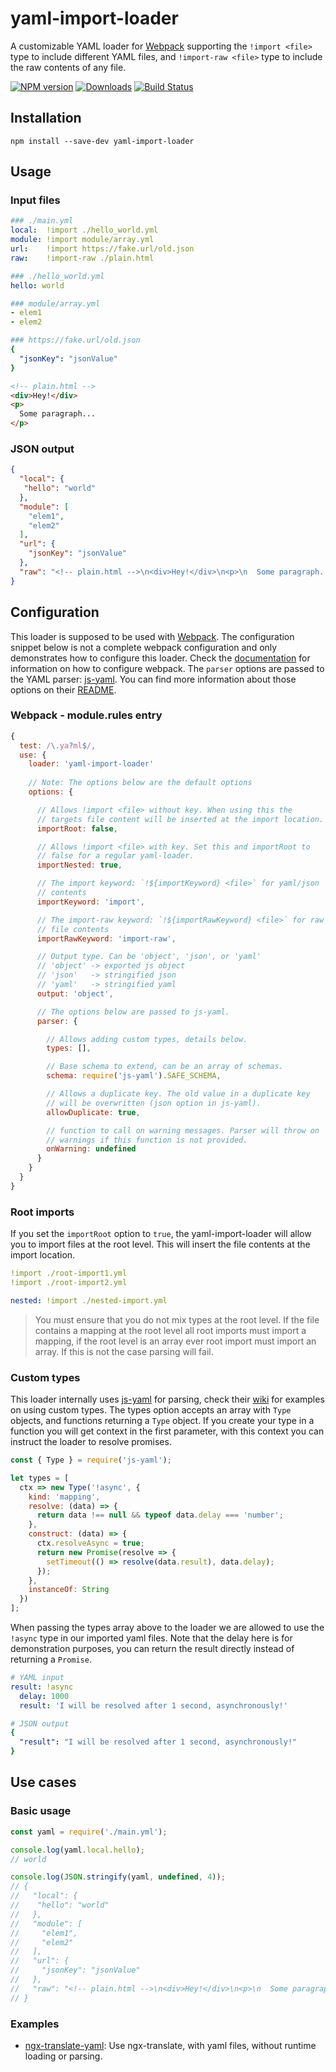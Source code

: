 # yaml-import-loader

A customizable YAML loader for [Webpack](https://webpack.js.org) supporting the `!import <file>` type to include different YAML files, and `!import-raw <file>` type to include the raw contents of any file.

[![NPM version](https://img.shields.io/npm/v/yaml-import-loader.svg)](https://www.npmjs.com/package/yaml-import-loader)
[![Downloads](https://img.shields.io/npm/dt/yaml-import-loader.svg)](https://www.npmjs.com/package/yaml-import-loader)
[![Build Status](https://travis-ci.org/ngfk/yaml-import-loader.svg?branch=master)](https://travis-ci.org/ngfk/yaml-import-loader)

## Installation
```
npm install --save-dev yaml-import-loader
```

## Usage

### Input files
```yaml
### ./main.yml
local:  !import ./hello_world.yml
module: !import module/array.yml
url:    !import https://fake.url/old.json
raw:    !import-raw ./plain.html

### ./hello_world.yml
hello: world

### module/array.yml
- elem1
- elem2

### https://fake.url/old.json
{
  "jsonKey": "jsonValue"
}
```
```html
<!-- plain.html -->
<div>Hey!</div>
<p>
  Some paragraph...
</p>
```

### JSON output
```json
{
  "local": {
   "hello": "world"
  },
  "module": [
    "elem1",
    "elem2"
  ],
  "url": {
    "jsonKey": "jsonValue"
  },
  "raw": "<!-- plain.html -->\n<div>Hey!</div>\n<p>\n  Some paragraph...\n</p>"
}
```

## Configuration

This loader is supposed to be used with [Webpack](https://webpack.js.org). The configuration snippet below is not a complete webpack configuration and only demonstrates how to configure this loader. Check the [documentation](https://webpack.js.org/configuration/) for information on how to configure webpack. The `parser` options are passed to the YAML parser: [js-yaml](https://github.com/nodeca/js-yaml). You can find more information about those options on their [README](https://github.com/nodeca/js-yaml/blob/master/README.md).

### Webpack - module.rules entry
```javascript
{
  test: /\.ya?ml$/,
  use: {
    loader: 'yaml-import-loader'
    
    // Note: The options below are the default options
    options: {

      // Allows !import <file> without key. When using this the
      // targets file content will be inserted at the import location.
      importRoot: false,

      // Allows !import <file> with key. Set this and importRoot to
      // false for a regular yaml-loader.
      importNested: true,

      // The import keyword: `!${importKeyword} <file>` for yaml/json
      // contents
      importKeyword: 'import',

      // The import-raw keyword: `!${importRawKeyword} <file>` for raw
      // file contents
      importRawKeyword: 'import-raw',

      // Output type. Can be 'object', 'json', or 'yaml'
      // 'object' -> exported js object
      // 'json'   -> stringified json
      // 'yaml'   -> stringified yaml
      output: 'object',

      // The options below are passed to js-yaml.
      parser: {

        // Allows adding custom types, details below.
        types: [],

        // Base schema to extend, can be an array of schemas.
        schema: require('js-yaml').SAFE_SCHEMA,

        // Allows a duplicate key. The old value in a duplicate key
        // will be overwritten (json option in js-yaml).
        allowDuplicate: true,

        // function to call on warning messages. Parser will throw on
        // warnings if this function is not provided.
        onWarning: undefined
      }
    }
  }
}
```

### Root imports

If you set the `importRoot` option to `true`, the yaml-import-loader will allow you to import files at the root level. This will insert the file contents at the import location.

```yaml
!import ./root-import1.yml
!import ./root-import2.yml

nested: !import ./nested-import.yml
```

> You must ensure that you do not mix types at the root level. If the file contains a mapping at the root level all root imports must import a mapping, if the root level is an array ever root import must import an array. If this is not the case parsing will fail.

### Custom types

This loader internally uses [js-yaml](https://github.com/nodeca/js-yaml) for parsing, check their [wiki](https://github.com/nodeca/js-yaml/wiki/Custom-types) for examples on using custom types. The types option accepts an array with `Type` objects, and functions returning a `Type` object. If you create your type in a function you will get context in the first parameter, with this context you can instruct the loader to resolve promises.

```javascript
const { Type } = require('js-yaml');

let types = [
  ctx => new Type('!async', {
    kind: 'mapping',
    resolve: (data) => {
      return data !== null && typeof data.delay === 'number';
    },
    construct: (data) => {
      ctx.resolveAsync = true;
      return new Promise(resolve => {
        setTimeout(() => resolve(data.result), data.delay);
      });
    },
    instanceOf: String
  })
];
```

When passing the types array above to the loader we are allowed to use the `!async` type in our imported yaml files. Note that the delay here is for demonstration purposes, you can return the result directly instead of returning a `Promise`.

```yaml
# YAML input
result: !async
  delay: 1000
  result: 'I will be resolved after 1 second, asynchronously!'

# JSON output
{
  "result": "I will be resolved after 1 second, asynchronously!"
}
```

## Use cases

### Basic usage
```javascript
const yaml = require('./main.yml');

console.log(yaml.local.hello);
// world

console.log(JSON.stringify(yaml, undefined, 4));
// {
//   "local": {
//    "hello": "world"
//   },
//   "module": [
//     "elem1",
//     "elem2"
//   ],
//   "url": {
//     "jsonKey": "jsonValue"
//   },
//   "raw": "<!-- plain.html -->\n<div>Hey!</div>\n<p>\n  Some paragraph...\n</p>"
// }
```

### Examples
* [ngx-translate-yaml](https://github.com/ngfk/ngx-translate-yaml): Use ngx-translate, with yaml files, without runtime loading or parsing. 
